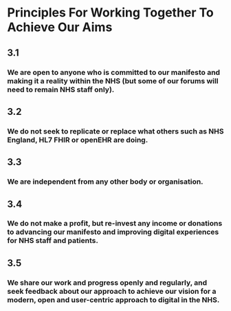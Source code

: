# Principles For Working Together To Achieve Our Aims

## 3.1

### We are open to anyone who is committed to our manifesto and making it a reality within the NHS (but some of our forums will need to remain NHS staff only).

## 3.2

### We do not seek to replicate or replace what others such as NHS England, HL7 FHIR or openEHR are doing.

## 3.3

### We are independent from any other body or organisation.

## 3.4

### We do not make a profit, but re-invest any income or donations to advancing our manifesto and improving digital experiences for NHS staff and patients.

## 3.5

### We share our work and progress openly and regularly, and seek feedback about our approach to achieve our vision for a modern, open and user-centric approach to digital in the NHS.

